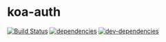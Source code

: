 # koa-auth
[![Build Status](https://travis-ci.org/marc1404/koa-auth.svg)](https://travis-ci.org/marc1404/koa-auth)
[![dependencies](https://david-dm.org/marc1404/koa-auth.svg)](https://david-dm.org/marc1404/koa-auth)
[![dev-dependencies](https://david-dm.org/marc1404/koa-auth/dev-status.svg)](https://david-dm.org/marc1404/koa-auth#info=devDependencies)
